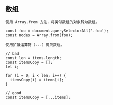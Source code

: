 ## 数组
`使用 Array.from 方法，将类似数组的对象转为数组。`
```
const foo = document.querySelectorAll('.foo');
const nodes = Array.from(foo);
```

`使用扩展运算符（...）拷贝数组。`
```
// bad
const len = items.length;
const itemsCopy = [];
let i;

for (i = 0; i < len; i++) {
  itemsCopy[i] = items[i];
}

// good
const itemsCopy = [...items];
```